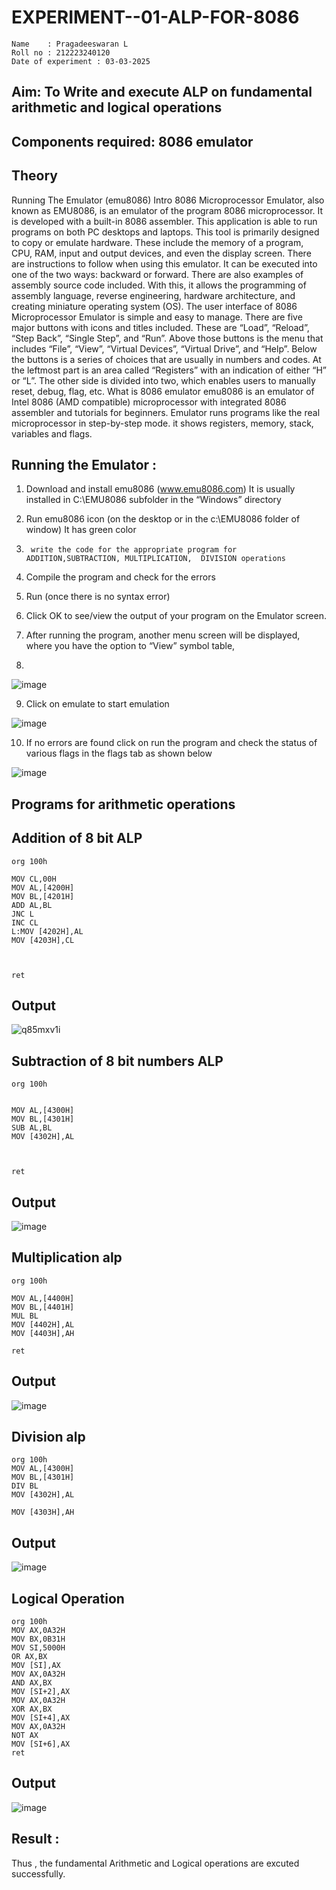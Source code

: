 # EXPERIMENT--01-ALP-FOR-8086
```
Name    : Pragadeeswaran L
Roll no : 212223240120
Date of experiment : 03-03-2025
```




## Aim: To Write and execute ALP on fundamental arithmetic and logical operations
## Components required: 8086  emulator 
## Theory 
Running The Emulator (emu8086) Intro 8086 Microprocessor Emulator, also known as EMU8086, is an emulator of the program 8086 microprocessor. It is developed with a built-in 8086 assembler. This application is able to run programs on both PC desktops and laptops. This tool is primarily designed to copy or emulate hardware. These include the memory of a program, CPU, RAM, input and output devices, and even the display screen. There are instructions to follow when using this emulator. It can be executed into one of the two ways: backward or forward. There are also examples of assembly source code included. With this, it allows the programming of assembly language, reverse engineering, hardware architecture, and creating miniature operating system (OS). The user interface of 8086 Microprocessor Emulator is simple and easy to manage. There are five major buttons with icons and titles included. These are “Load”, “Reload”, “Step Back”, “Single Step”, and “Run”. Above those buttons is the menu that includes “File”, “View”, “Virtual Devices”, “Virtual Drive”, and “Help”. Below the buttons is a series of choices that are usually in numbers and codes. At the leftmost part is an area called “Registers” with an indication of either “H” or “L”. The other side is divided into two, which enables users to manually reset, debug, flag, etc. What is 8086 emulator emu8086 is an emulator of Intel 8086 (AMD compatible) microprocessor with integrated 8086 assembler and tutorials for beginners. Emulator runs programs like the real microprocessor in step-by-step mode. it shows registers, memory, stack, variables and flags.


 ## Running the Emulator :
1.	Download and install emu8086 (www.emu8086.com) It is usually installed in C:\EMU8086 subfolder in the “Windows” directory
2.	  Run  emu8086 icon (on the desktop or in the c:\EMU8086 folder of window) It has green color 
 
 
3.		write the code for the appropriate program for ADDITION,SUBTRACTION, MULTIPLICATION,  DIVISION operations 

4.	 Compile the program and check for the errors 
5.	Run (once there is no syntax error) 

6.	Click OK to see/view the output of your program on the Emulator screen. 


7.	After running the program, another menu screen will be displayed, where you have the option to “View” symbol table,
8.	 


![image](https://user-images.githubusercontent.com/36288975/189273263-d65baae9-4b8f-4723-afb3-c0ffa4052b04.png)











9.	Click on emulate to start emulation 








![image](https://user-images.githubusercontent.com/36288975/189273273-9bb36ec1-e2e8-4892-8d35-37707332bfdc.png)








10.	If no errors are found click on run the program and check the status of various flags in the flags tab as shown below 






![image](https://user-images.githubusercontent.com/36288975/189273277-113a2a33-4a40-4ff8-95a5-ecd3a1f504fe.png)







## Programs for arithmetic  operations

## Addition  of 8 bit ALP 
```
org 100h

MOV CL,00H
MOV AL,[4200H]
MOV BL,[4201H]
ADD AL,BL
JNC L
INC CL
L:MOV [4202H],AL
MOV [4203H],CL



ret

```

## Output 
![q85mxv1i](https://github.com/user-attachments/assets/eb3191d4-9a2d-4d06-941c-2f992a61b5e7)



 
## Subtraction   of 8 bit numbers  ALP 
```
org 100h


MOV AL,[4300H]
MOV BL,[4301H]
SUB AL,BL
MOV [4302H],AL



ret
```
 
## Output  
![image](https://github.com/user-attachments/assets/cb01bc44-0515-44af-86fb-d76460b17d7e)


## Multiplication alp 
```
org 100h

MOV AL,[4400H]
MOV BL,[4401H]
MUL BL
MOV [4402H],AL
MOV [4403H],AH

ret
```


 ## Output  
 ![image](https://github.com/user-attachments/assets/a4ab1965-cf44-4fe3-ba7f-109291ce0de3)



## Division alp 
```
org 100h
MOV AL,[4300H]
MOV BL,[4301H]
DIV BL
MOV [4302H],AL

MOV [4303H],AH
```

## Output  
![image](https://github.com/user-attachments/assets/f491aba6-6c60-4002-837d-e5b495b32797)

## Logical Operation
```
org 100h
MOV AX,0A32H
MOV BX,0B31H
MOV SI,5000H
OR AX,BX
MOV [SI],AX
MOV AX,0A32H
AND AX,BX
MOV [SI+2],AX
MOV AX,0A32H
XOR AX,BX
MOV [SI+4],AX
MOV AX,0A32H
NOT AX
MOV [SI+6],AX
ret
```
## Output
![image](https://github.com/user-attachments/assets/4cea140e-11c7-4bb1-9478-65e61cfadf18)




## Result :
 

Thus , the fundamental Arithmetic and Logical operations are excuted successfully.







